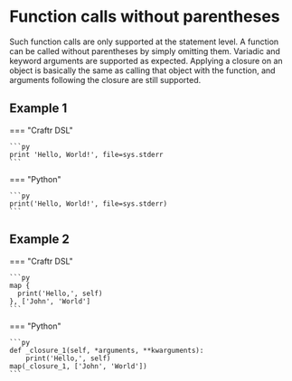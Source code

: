 # Function calls without parentheses

Such function calls are only supported at the statement level. A function can be called without parentheses by
simply omitting them. Variadic and keyword arguments are supported as expected. Applying a closure on an object
is basically the same as calling that object with the function, and arguments following the closure are still
supported.

## Example 1

=== "Craftr DSL"

    ```py
    print 'Hello, World!', file=sys.stderr
    ```

=== "Python"

    ```py
    print('Hello, World!', file=sys.stderr)
    ```

## Example 2

=== "Craftr DSL"

    ```py
    map {
      print('Hello,', self)
    }, ['John', 'World']
    ```

=== "Python"

    ```py
    def _closure_1(self, *arguments, **kwarguments):
        print('Hello,', self)
    map(_closure_1, ['John', 'World'])
    ```
